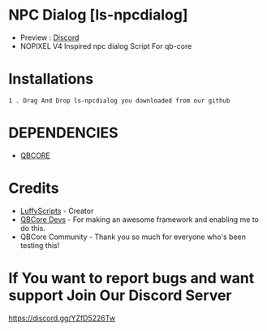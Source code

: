 # NPC Dialog [ls-npcdialog]
* Preview : [Discord](https://discord.gg/YZfD5226Tw)
* NOPIXEL V4 Inspired npc dialog Script For qb-core


# Installations

```
1 . Drag And Drop ls-npcdialog you downloaded from our github
```

# DEPENDENCIES
* [QBCORE](https://github.com/qbcore-framework/)

# Credits
* [LuffyScripts](https://github.com/LuffyV2) - Creator
* [QBCore Devs](https://github.com/qbcore-framework/) - For making an awesome framework and enabling me to do this.
* QBCore Community - Thank you so much for everyone who's been testing this!

# If You want to report bugs and want support Join Our Discord Server 
https://discord.gg/YZfD5226Tw
